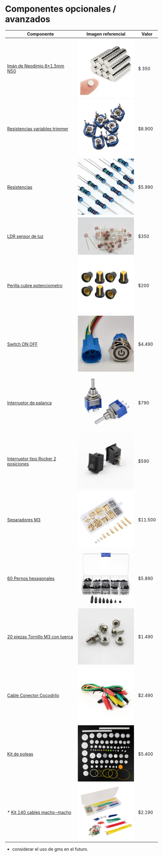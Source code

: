 # Componentes opcionales / avanzados

| Componente                                                                                                          | Imagen referencial                                                    | Valor   |
|---------------------------------------------------------------------------------------------------------------------|-----------------------------------------------------------------------|---------|
| [Imán de Neodimio 8×1.5mm N50](https://www.mechatronicstore.cl/iman-de-neodimio-8x1-5mm-n50/)                       | <img src="img/iman.webp" width="200px">                               | $ 350   |
| [Resistencias variables trimmer](https://www.mechatronicstore.cl/kit-100-resistencias-variables-trimmer10-valores/) | <img src="img/Resistencia-variable.jpg" width="200px">                | $8.900  |
| [Resistencias](https://www.mechatronicstore.cl/pack-600-resistencias/)                                              | <img src="img/Resistencias.jpg" width="200px">                        | $5.990  |
| [LDR sensor de luz](https://www.mechatronicstore.cl/fotoresistencia-ldr-5mm/)                                       | <img src="img/SensorLuz.jpg" width="200px">                           | $350    |
| [Perilla cubre potenciometro](https://www.mechatronicstore.cl/perilla-potenciometro-colores/)                       | <img src="img/cubre-potenciometro.jpg" width="200px">                 | $200    |
| [Switch ON OFF](https://www.mechatronicstore.cl/switch-on-off-retroiluminado-blanco-azul-con-simbolo/)              | <img src="img/IMG_20200805_051902-rotated-768x768.jpg" width="200px"> | $4.490  |
| [Interruptor de palanca](https://www.mechatronicstore.cl/interruptor-de-palanca-3-posiciones-on-off-on/)            | <img src="img/InterruptorPalanca.jpg" width="200px">                  | $790    |
| [Interruptor tipo Rocker 2 posiciones](https://www.mechatronicstore.cl/interruptor-tipo-rocket-2-posiciones/)       | <img src="img/Interruptor-ON-OFF.jpg" width="200px">                  | $590    |
| [Separadores M3](https://www.mechatronicstore.cl/kit-120-espaciadores-m25/)                                         | <img src="img/SeparadoresM3.jpg" width="200px">                       | $11.500 |
| [60 Pernos hexagonales](https://www.mechatronicstore.cl/60-pernos-hexagonales-de-nylon-con-tornillo-y-tuerca-m3/)   | <img src="img/PernosHex.jpg" width="200px">                           | $5.890  |
| [20 piezas Tornillo M3 con tuerca](https://www.mechatronicstore.cl/20-piezas-tornillo-m3-con-tuerca/)               | <img src="img/Tornillo.jpg" width="200px">                            | $1.490  |
| [Cable Conector Cocodrilo](https://www.mechatronicstore.cl/cable-conector-cocodrilo-10-unidades/)                   | <img src="img/ConectorCocodrilo.jpg" width="200px">                   | $2.490  |
| [Kit de poleas](https://www.mechatronicstore.cl/pack-engranajes/)                                                   | <img src="img/Poleas.jpg" width="200px">                              | $5.400  |
| * [Kit 140 cables macho-macho](https://www.mechatronicstore.cl/cables-macho-macho/)                                 | <img src="img/KitJumper.jpg" width="200px">                           | $2.190  |

- considerar el uso de gms en el futuro.